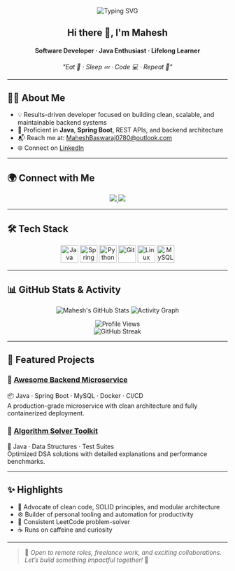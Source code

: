 <p align="center">
  <img src="https://readme-typing-svg.herokuapp.com?font=Fira+Code&size=28&duration=3000&pause=1000&color=F7F7F7&center=true&vCenter=true&width=435&lines=Hi%2C+I'm+Mahesh;Software+Developer;Java+Enthusiast;Lifelong+Learner" alt="Typing SVG" />
</p>

<h2 align="center">Hi there 👋, I'm <strong>Mahesh</strong></h2>
<h4 align="center">Software Developer · Java Enthusiast · Lifelong Learner</h4>
<p align="center"><em>"Eat 🍕 · Sleep 💤 · Code 💻 · Repeat 🔁"</em></p>

---

## 👨‍💻 About Me  
- 💡 Results-driven developer focused on building clean, scalable, and maintainable backend systems  
- 🧰 Proficient in **Java**, **Spring Boot**, REST APIs, and backend architecture  
- 📬 Reach me at: [MaheshBaswaraj0780@outlook.com](mailto:MaheshBaswaraj0780@outlook.com)  
- 🌐 Connect on [LinkedIn](https://www.linkedin.com/in/maheshbaswaraj/)

---

## 🌍 Connect with Me  
<p align="center">
  <a href="https://linkedin.com/in/maheshbaswaraj" target="_blank">
    <img src="https://img.shields.io/badge/LinkedIn-%230077B5.svg?style=for-the-badge&logo=linkedin&logoColor=white"/>
  </a>
  <a href="https://leetcode.com/mahesh_baswaraj" target="_blank">
    <img src="https://img.shields.io/badge/LeetCode-%23FFA116.svg?style=for-the-badge&logo=leetcode&logoColor=white"/>
  </a>
</p>

---

## 🛠️ Tech Stack  
<p align="center">
  <img src="https://cdn.jsdelivr.net/gh/devicons/devicon/icons/java/java-original.svg" width="40" title="Java"/>
  <img src="https://cdn.jsdelivr.net/gh/devicons/devicon/icons/spring/spring-original.svg" width="40" title="Spring Boot"/>
  <img src="https://cdn.jsdelivr.net/gh/devicons/devicon/icons/python/python-original.svg" width="40" title="Python"/>
  <img src="https://cdn.jsdelivr.net/gh/devicons/devicon/icons/git/git-original.svg" width="40" title="Git"/>
  <img src="https://cdn.jsdelivr.net/gh/devicons/devicon/icons/linux/linux-original.svg" width="40" title="Linux"/>
  <img src="https://cdn.jsdelivr.net/gh/devicons/devicon/icons/mysql/mysql-original-wordmark.svg" width="40" title="MySQL"/>
</p>

---

## 📊 GitHub Stats & Activity  
<p align="center">
  <img src="https://github-readme-stats.vercel.app/api?username=mahesh0780&show_icons=true&theme=dark&count_private=true" alt="Mahesh's GitHub Stats"/>
  <img src="https://github-readme-activity-graph.vercel.app/graph?username=mahesh0780&theme=github-dark&area=true&hide_border=true" alt="Activity Graph"/>
</p>

<p align="center">
  <img src="https://komarev.com/ghpvc/?username=mahesh0780&color=blue" alt="Profile Views"/>
  <br/>
  <img src="https://streak-stats.demolab.com/?user=mahesh0780&theme=dark&hide_border=true" alt="GitHub Streak"/>
</p>

---

## 🚀 Featured Projects

### 🔹 [Awesome Backend Microservice](https://github.com/mahesh0780/awesome-backend)  
📦 Java · Spring Boot · MySQL · Docker · CI/CD  
A production-grade microservice with clean architecture and fully containerized deployment.

### 🔹 [Algorithm Solver Toolkit](https://github.com/mahesh0780/algorithm-solver)  
🧠 Java · Data Structures · Test Suites  
Optimized DSA solutions with detailed explanations and performance benchmarks.

---

## ✨ Highlights  
- 🧩 Advocate of clean code, SOLID principles, and modular architecture  
- ⚙️ Builder of personal tooling and automation for productivity  
- 🎯 Consistent LeetCode problem-solver  
- ☕ Runs on caffeine and curiosity  

---

> 💬 *Open to remote roles, freelance work, and exciting collaborations. Let’s build something impactful together!* 🚀
